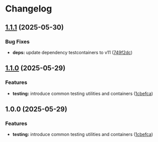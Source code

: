 # Changelog

## [1.1.1](https://github.com/ecoma-io/application/compare/testing@v1.1.0...testing@v1.1.1) (2025-05-30)


### Bug Fixes

* **deps:** update dependency testcontainers to v11 ([749f2dc](https://github.com/ecoma-io/application/commit/749f2dcdaf150e07d73d7e74df5d64884faf5fc9))

## [1.1.0](https://github.com/ecoma-io/application/compare/testing@v1.0.0...testing@v1.1.0) (2025-05-29)


### Features

* **testing:** introduce common testing utilities and containers ([1cbefca](https://github.com/ecoma-io/application/commit/1cbefca7cb645e86dc697ddac000eff4adeaaf96))

## 1.0.0 (2025-05-29)


### Features

* **testing:** introduce common testing utilities and containers ([1cbefca](https://github.com/ecoma-io/application/commit/1cbefca7cb645e86dc697ddac000eff4adeaaf96))
